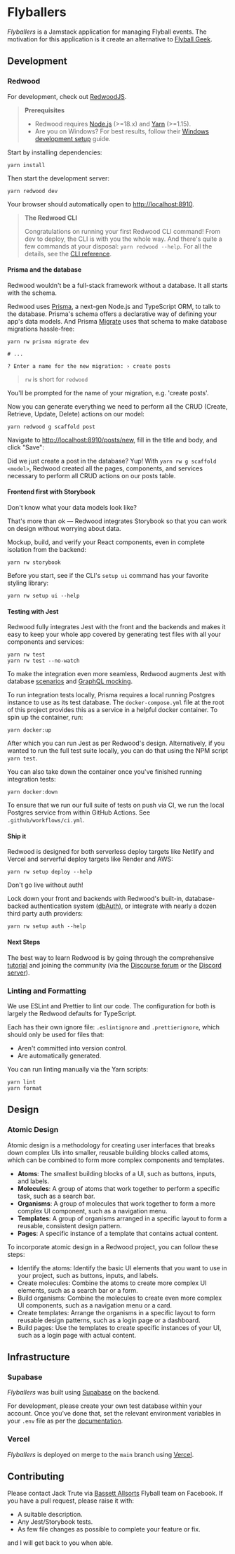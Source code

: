 # Flyballers

_Flyballers_ is a Jamstack application for managing Flyball events. The motivation for this application is it create an alternative to [Flyball Geek](https://flyballgeek.com/).

## Development

### Redwood

For development, check out [RedwoodJS](https://redwoodjs.com).

> **Prerequisites**
>
> - Redwood requires [Node.js](https://nodejs.org/en/) (>=18.x) and [Yarn](https://yarnpkg.com/) (>=1.15).
> - Are you on Windows? For best results, follow their [Windows development setup](https://redwoodjs.com/docs/how-to/windows-development-setup) guide.

Start by installing dependencies:

```shell
yarn install
```

Then start the development server:

```shell
yarn redwood dev
```

Your browser should automatically open to <http://localhost:8910>.

> **The Redwood CLI**
>
> Congratulations on running your first Redwood CLI command!
> From dev to deploy, the CLI is with you the whole way.
> And there's quite a few commands at your disposal: `yarn redwood --help`.
> For all the details, see the [CLI reference](https://redwoodjs.com/docs/cli-commands).

#### Prisma and the database

Redwood wouldn't be a full-stack framework without a database. It all starts with the schema.

Redwood uses [Prisma](https://www.prisma.io/), a next-gen Node.js and TypeScript ORM, to talk to the database. Prisma's schema offers a declarative way of defining your app's data models. And Prisma [Migrate](https://www.prisma.io/migrate) uses that schema to make database migrations hassle-free:

```shell
yarn rw prisma migrate dev

# ...

? Enter a name for the new migration: › create posts
```

> `rw` is short for `redwood`

You'll be prompted for the name of your migration, e.g. 'create posts'.

Now you can generate everything we need to perform all the CRUD (Create, Retrieve, Update, Delete) actions on our model:

```shell
yarn redwood g scaffold post
```

Navigate to <http://localhost:8910/posts/new>, fill in the title and body, and click "Save":

Did we just create a post in the database? Yup! With `yarn rw g scaffold <model>`, Redwood created all the pages, components, and services necessary to perform all CRUD actions on our posts table.

#### Frontend first with Storybook

Don't know what your data models look like?

That's more than ok — Redwood integrates Storybook so that you can work on design without worrying about data.

Mockup, build, and verify your React components, even in complete isolation from the backend:

```shell
yarn rw storybook
```

Before you start, see if the CLI's `setup ui` command has your favorite styling library:

```shell
yarn rw setup ui --help
```

#### Testing with Jest

Redwood fully integrates Jest with the front and the backends and makes it easy to keep your whole app covered by generating test files with all your components and services:

```shell
yarn rw test
yarn rw test --no-watch
```

To make the integration even more seamless, Redwood augments Jest with database [scenarios](https://redwoodjs.com/docs/testing.md#scenarios) and [GraphQL mocking](https://redwoodjs.com/docs/testing.md#mocking-graphql-calls).

To run integration tests locally, Prisma requires a local running Postgres instance to use as its test database. The `docker-compose.yml` file at the root of this project provides this as a service in a helpful docker container. To spin up the container, run:

```shell
yarn docker:up
```

After which you can run Jest as per Redwood's design. Alternatively, if you wanted to run the full test suite locally, you can do that using the NPM script `yarn test`.

You can also take down the container once you've finished running integration tests:

```shell
yarn docker:down
```

To ensure that we run our full suite of tests on push via CI, we run the local Postgres service from within GitHub Actions. See `.github/workflows/ci.yml`.

#### Ship it

Redwood is designed for both serverless deploy targets like Netlify and Vercel and serverful deploy targets like Render and AWS:

```shell
yarn rw setup deploy --help
```

Don't go live without auth!

Lock down your front and backends with Redwood's built-in, database-backed authentication system ([dbAuth](https://redwoodjs.com/docs/authentication#self-hosted-auth-installation-and-setup)), or integrate with nearly a dozen third party auth providers:

```shell
yarn rw setup auth --help
```

#### Next Steps

The best way to learn Redwood is by going through the comprehensive [tutorial](https://redwoodjs.com/docs/tutorial/foreword) and joining the community (via the [Discourse forum](https://community.redwoodjs.com) or the [Discord server](https://discord.gg/redwoodjs)).

### Linting and Formatting

We use ESLint and Prettier to lint our code. The configuration for both is largely the Redwood defaults for TypeScript.

Each has their own ignore file: `.eslintignore` and `.prettierignore`, which should only be used for files that:

- Aren't committed into version control.
- Are automatically generated.

You can run linting manually via the Yarn scripts:

```shell
yarn lint
yarn format
```

## Design

### Atomic Design

Atomic design is a methodology for creating user interfaces that breaks down complex UIs into smaller, reusable building blocks called atoms, which can be combined to form more complex components and templates.

- **Atoms**: The smallest building blocks of a UI, such as buttons, inputs, and labels.
- **Molecules**: A group of atoms that work together to perform a specific task, such as a search bar.
- **Organisms**: A group of molecules that work together to form a more complex UI component, such as a navigation menu.
- **Templates**: A group of organisms arranged in a specific layout to form a reusable, consistent design pattern.
- **Pages**: A specific instance of a template that contains actual content.

To incorporate atomic design in a Redwood project, you can follow these steps:

- Identify the atoms: Identify the basic UI elements that you want to use in your project, such as buttons, inputs, and labels.
- Create molecules: Combine the atoms to create more complex UI elements, such as a search bar or a form.
- Build organisms: Combine the molecules to create even more complex UI components, such as a navigation menu or a card.
- Create templates: Arrange the organisms in a specific layout to form reusable design patterns, such as a login page or a dashboard.
- Build pages: Use the templates to create specific instances of your UI, such as a login page with actual content.

## Infrastructure

### Supabase

_Flyballers_ was built using [Supabase](https://supabase.com/) on the backend.

For development, please create your own test database within your account. Once you've done that, set the relevant environment variables in your `.env` file as per the [documentation](https://supabase.com/docs/guides/integrations/prisma#connection-pooling-with-supabase).

### Vercel

_Flyballers_ is deployed on merge to the `main` branch using [Vercel](https://vercel.com/).

## Contributing

Please contact Jack Trute via [Bassett Allsorts](http://www.bassettallsorts.co.uk/index.html) Flyball team on Facebook. If you have a pull request, please raise it with:

- A suitable description.
- Any Jest/Storybook tests.
- As few file changes as possible to complete your feature or fix.

and I will get back to you when able.
